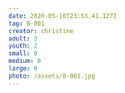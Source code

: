```yaml
---
date: 2020-05-16T23:53:41.127Z
tag: B-001
creator: christine
adult: 3
youth: 2
small: 0
medium: 0
large: 0
photo: /assets/B-001.jpg
---
```

